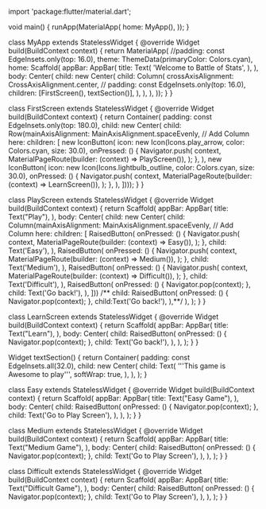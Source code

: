 import 'package:flutter/material.dart';

void main() {
  runApp(MaterialApp(
    home: MyApp(),
  ));
}

class MyApp extends StatelessWidget {
  @override
  Widget build(BuildContext context) {
    return MaterialApp(
        //padding: const EdgeInsets.only(top: 16.0),
        theme: ThemeData(primaryColor: Colors.cyan),
        home: Scaffold(
          appBar: AppBar(
            title: Text(
              'Welcome to Battle of Stats',
            ),
          ),
          body: Center(
            child: new Center(
              child: Column(
                crossAxisAlignment: CrossAxisAlignment.center,
                // padding: const EdgeInsets.only(top: 16.0),
                children: [FirstScreen(), textSection()],
              ),
            ),
          ),
        ));
  }
}

class FirstScreen extends StatelessWidget {
  @override
  Widget build(BuildContext context) {
    return Container(
        padding: const EdgeInsets.only(top: 180.0),
        child: new Center(
            child: Row(mainAxisAlignment: MainAxisAlignment.spaceEvenly,
                // Add Column here:
                children: [
              new IconButton(
                icon:
                    new Icon(Icons.play_arrow, color: Colors.cyan, size: 30.0),
                onPressed: () {
                  Navigator.push(
                    context,
                    MaterialPageRoute(builder: (context) => PlayScreen()),
                  );
                },
              ),
              new IconButton(
                icon: new Icon(Icons.lightbulb_outline,
                    color: Colors.cyan, size: 30.0),
                onPressed: () {
                  Navigator.push(
                    context,
                    MaterialPageRoute(builder: (context) => LearnScreen()),
                  );
                },
              ),
            ])));
  }
}

class PlayScreen extends StatelessWidget {
  @override
  Widget build(BuildContext context) {
    return Scaffold(
      appBar: AppBar(
        title: Text("Play"),
      ),
      body: Center(
          child: new Center(
              child: Column(mainAxisAlignment: MainAxisAlignment.spaceEvenly,
                  // Add Column here:
                  children: [
            RaisedButton(
              onPressed: () {
                Navigator.push(
                  context,
                  MaterialPageRoute(builder: (context) => Easy()),
                );
              },
              child: Text('Easy'),
            ),
            RaisedButton(
              onPressed: () {
                Navigator.push(
                  context,
                  MaterialPageRoute(builder: (context) => Medium()),
                );
              },
              child: Text('Medium'),
            ),
            RaisedButton(
              onPressed: () {
                Navigator.push(
                  context,
                  MaterialPageRoute(builder: (context) => Difficult()),
                );
              },
              child: Text('Difficult'),
            ),
            RaisedButton(
              onPressed: () {
                Navigator.pop(context);
              },
              child: Text('Go back!'),
            ),
          ]))
          /** child: RaisedButton(
          onPressed: () {
            Navigator.pop(context);
          },
          child:Text('Go back!'),
        ),**/
          ),
    );
  }
}

class LearnScreen extends StatelessWidget {
  @override
  Widget build(BuildContext context) {
    return Scaffold(
      appBar: AppBar(
        title: Text("Learn"),
      ),
      body: Center(
        child: RaisedButton(
          onPressed: () {
            Navigator.pop(context);
          },
          child: Text('Go back!'),
        ),
      ),
    );
  }
}

Widget textSection() {
  return Container(
    padding: const EdgeInsets.all(32.0),
    child: new Center(
      child: Text(
        '''This game is Awesome to play''',
        softWrap: true,
      ),
    ),
  );
}

class Easy extends StatelessWidget {
  @override
  Widget build(BuildContext context) {
    return Scaffold(
      appBar: AppBar(
        title: Text("Easy Game"),
      ),
      body: Center(
        child: RaisedButton(
          onPressed: () {
            Navigator.pop(context);
          },
          child: Text('Go to Play Screen'),
        ),
      ),
    );
  }
}

class Medium extends StatelessWidget {
  @override
  Widget build(BuildContext context) {
    return Scaffold(
      appBar: AppBar(
        title: Text("Medium Game"),
      ),
      body: Center(
        child: RaisedButton(
          onPressed: () {
            Navigator.pop(context);
          },
          child: Text('Go to Play Screen'),
        ),
      ),
    );
  }
}

class Difficult extends StatelessWidget {
  @override
  Widget build(BuildContext context) {
    return Scaffold(
      appBar: AppBar(
        title: Text("Difficult Game"),
      ),
      body: Center(
        child: RaisedButton(
          onPressed: () {
            Navigator.pop(context);
          },
          child: Text('Go to Play Screen'),
        ),
      ),
    );
  }
}
